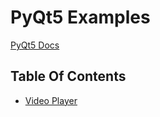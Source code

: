 # PyQt5 Examples

[PyQt5 Docs](https://doc.qt.io/qt-5/)

## Table Of Contents

- [Video Player](Video_Player/video_player.py)